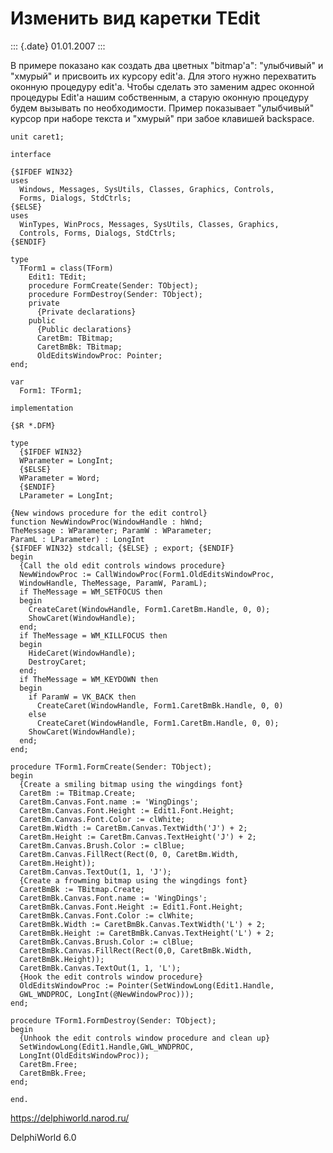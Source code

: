 Изменить вид каретки TEdit
==========================

::: {.date}
01.01.2007
:::

В примере показано как создать два цветных \"bitmap\'а\": \"улыбчивый\"
и \"хмурый\" и присвоить их курсору edit\'а. Для этого нужно перехватить
оконную процедуру edit\'а. Чтобы сделать это заменим адрес оконной
процедуры Edit\'а нашим собственным, а старую оконную процедуру будем
вызывать по необходимости. Пример показывает \"улыбчивый\" курсор при
наборе текста и \"хмурый\" при забое клавишей backspace.

    unit caret1;
     
    interface
     
    {$IFDEF WIN32}
    uses
      Windows, Messages, SysUtils, Classes, Graphics, Controls,
      Forms, Dialogs, StdCtrls;
    {$ELSE}
    uses
      WinTypes, WinProcs, Messages, SysUtils, Classes, Graphics,
      Controls, Forms, Dialogs, StdCtrls;
    {$ENDIF}
     
    type
      TForm1 = class(TForm)
        Edit1: TEdit;
        procedure FormCreate(Sender: TObject);
        procedure FormDestroy(Sender: TObject);
        private
          {Private declarations}
        public
          {Public declarations}
          CaretBm: TBitmap;
          CaretBmBk: TBitmap;
          OldEditsWindowProc: Pointer;
    end;
     
    var
      Form1: TForm1;
     
    implementation
     
    {$R *.DFM}
     
    type
      {$IFDEF WIN32}
      WParameter = LongInt;
      {$ELSE}
      WParameter = Word;
      {$ENDIF}
      LParameter = LongInt;
     
    {New windows procedure for the edit control}
    function NewWindowProc(WindowHandle : hWnd;
    TheMessage : WParameter; ParamW : WParameter;
    ParamL : LParameter) : LongInt
    {$IFDEF WIN32} stdcall; {$ELSE} ; export; {$ENDIF}
    begin
      {Call the old edit controls windows procedure}
      NewWindowProc := CallWindowProc(Form1.OldEditsWindowProc,
      WindowHandle, TheMessage, ParamW, ParamL);
      if TheMessage = WM_SETFOCUS then
      begin
        CreateCaret(WindowHandle, Form1.CaretBm.Handle, 0, 0);
        ShowCaret(WindowHandle);
      end;
      if TheMessage = WM_KILLFOCUS then
      begin
        HideCaret(WindowHandle);
        DestroyCaret;
      end;
      if TheMessage = WM_KEYDOWN then
      begin
        if ParamW = VK_BACK then
          CreateCaret(WindowHandle, Form1.CaretBmBk.Handle, 0, 0)
        else
          CreateCaret(WindowHandle, Form1.CaretBm.Handle, 0, 0);
        ShowCaret(WindowHandle);
      end;
    end;
     
    procedure TForm1.FormCreate(Sender: TObject);
    begin
      {Create a smiling bitmap using the wingdings font}
      CaretBm := TBitmap.Create;
      CaretBm.Canvas.Font.name := 'WingDings';
      CaretBm.Canvas.Font.Height := Edit1.Font.Height;
      CaretBm.Canvas.Font.Color := clWhite;
      CaretBm.Width := CaretBm.Canvas.TextWidth('J') + 2;
      CaretBm.Height := CaretBm.Canvas.TextHeight('J') + 2;
      CaretBm.Canvas.Brush.Color := clBlue;
      CaretBm.Canvas.FillRect(Rect(0, 0, CaretBm.Width,
      CaretBm.Height));
      CaretBm.Canvas.TextOut(1, 1, 'J');
      {Create a frowming bitmap using the wingdings font}
      CaretBmBk := TBitmap.Create;
      CaretBmBk.Canvas.Font.name := 'WingDings';
      CaretBmBk.Canvas.Font.Height := Edit1.Font.Height;
      CaretBmBk.Canvas.Font.Color := clWhite;
      CaretBmBk.Width := CaretBmBk.Canvas.TextWidth('L') + 2;
      CaretBmBk.Height := CaretBmBk.Canvas.TextHeight('L') + 2;
      CaretBmBk.Canvas.Brush.Color := clBlue;
      CaretBmBk.Canvas.FillRect(Rect(0,0, CaretBmBk.Width,
      CaretBmBk.Height));
      CaretBmBk.Canvas.TextOut(1, 1, 'L');
      {Hook the edit controls window procedure}
      OldEditsWindowProc := Pointer(SetWindowLong(Edit1.Handle,
      GWL_WNDPROC, LongInt(@NewWindowProc)));
    end;
     
    procedure TForm1.FormDestroy(Sender: TObject);
    begin
      {Unhook the edit controls window procedure and clean up}
      SetWindowLong(Edit1.Handle,GWL_WNDPROC,
      LongInt(OldEditsWindowProc));
      CaretBm.Free;
      CaretBmBk.Free;
    end;
     
    end. 

<https://delphiworld.narod.ru/>

DelphiWorld 6.0
